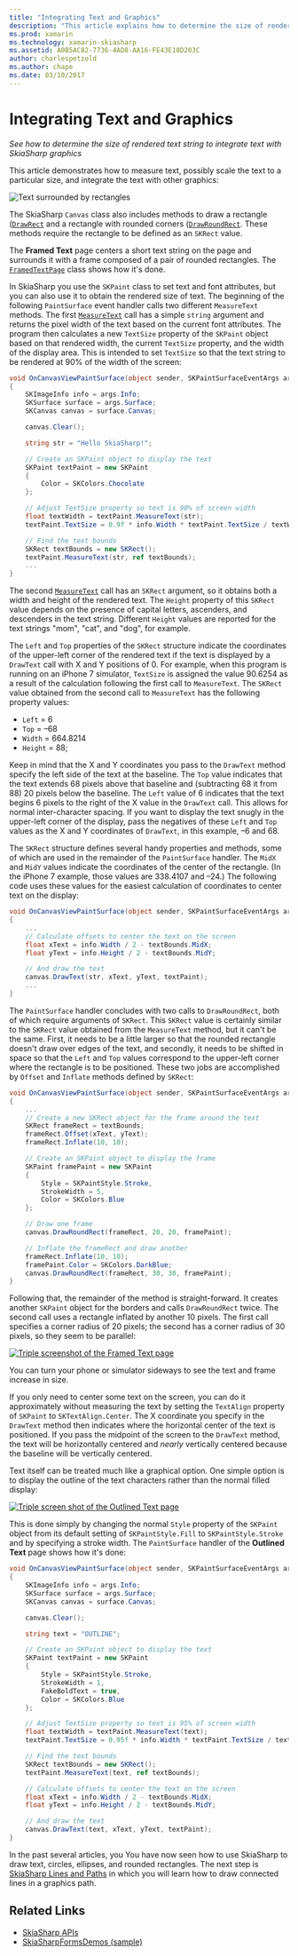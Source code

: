 ```yaml
---
title: "Integrating Text and Graphics"
description: "This article explains how to determine the size of rendered text string to integrate text with SkiaSharp graphics into Xamarin.Forms applications, and demonstrates this with sample code."
ms.prod: xamarin
ms.technology: xamarin-skiasharp
ms.assetid: A0B5AC82-7736-4AD8-AA16-FE43E18D203C
author: charlespetzold
ms.author: chape
ms.date: 03/10/2017
---
```


# Integrating Text and Graphics

_See how to determine the size of rendered text string to integrate text with SkiaSharp graphics_

This article demonstrates how to measure text, possibly scale the text to a particular size, and integrate the text with other graphics:

![](text-images/textandgraphicsexample.png "Text surrounded by rectangles")

The SkiaSharp `Canvas` class also includes methods to draw a rectangle ([`DrawRect`](xref:SkiaSharp.SKCanvas.DrawRect(SkiaSharp.SKRect,SkiaSharp.SKPaint)) and a rectangle with rounded corners ([`DrawRoundRect`](xref:SkiaSharp.SKCanvas.DrawRoundRect(SkiaSharp.SKRect,System.Single,System.Single,SkiaSharp.SKPaint)). These methods require the rectangle to be defined as an `SKRect` value.

The **Framed Text** page centers a short text string on the page and surrounds it with a frame composed of a pair of rounded rectangles. The [`FramedTextPage`](https://github.com/xamarin/xamarin-forms-samples/blob/master/SkiaSharpForms/Demos/Demos/SkiaSharpFormsDemos/Basics/FramedTextPage.cs) class shows how it's done.

In SkiaSharp you use the `SKPaint` class to set text and font attributes, but you can also use it to obtain the rendered size of text. The beginning of the following `PaintSurface` event handler calls two different `MeasureText` methods. The first [`MeasureText`](xref:SkiaSharp.SKPaint.MeasureText(System.String)) call has a simple `string` argument and returns the pixel width of the text based on the current font attributes. The program then calculates a new `TextSize` property of the `SKPaint` object based on that rendered width, the current `TextSize` property, and the width of the display area. This is intended to set `TextSize` so that the text string to be rendered at 90% of the width of the screen:

```csharp
void OnCanvasViewPaintSurface(object sender, SKPaintSurfaceEventArgs args)
{
    SKImageInfo info = args.Info;
    SKSurface surface = args.Surface;
    SKCanvas canvas = surface.Canvas;

    canvas.Clear();

    string str = "Hello SkiaSharp!";

    // Create an SKPaint object to display the text
    SKPaint textPaint = new SKPaint
    {
        Color = SKColors.Chocolate
    };

    // Adjust TextSize property so text is 90% of screen width
    float textWidth = textPaint.MeasureText(str);
    textPaint.TextSize = 0.9f * info.Width * textPaint.TextSize / textWidth;

    // Find the text bounds
    SKRect textBounds = new SKRect();
    textPaint.MeasureText(str, ref textBounds);
    ...
}
```

The second [`MeasureText`](xref:SkiaSharp.SKPaint.MeasureText(System.String,SkiaSharp.SKRect@)) call has an `SKRect` argument, so it obtains both a width and height of the rendered text. The `Height` property of this `SKRect` value depends on the presence of capital letters, ascenders, and descenders in the text string. Different `Height` values are reported for the text strings "mom", "cat", and "dog", for example.

The `Left` and `Top` properties of the `SKRect` structure indicate the coordinates of the upper-left corner of the rendered text if the text is displayed by a `DrawText` call with X and Y positions of 0. For example, when this program is running on an iPhone 7 simulator, `TextSize` is assigned the value 90.6254 as a result of the calculation following the first call to `MeasureText`. The `SKRect` value obtained from the second call to `MeasureText` has the following property values:

- `Left` = 6
- `Top` = &ndash;68
- `Width` = 664.8214
- `Height` = 88;

Keep in mind that the X and Y coordinates you pass to the `DrawText` method specify the left side of the text at the baseline. The `Top` value indicates that the text extends 68 pixels above that baseline and (subtracting 68 it from 88) 20 pixels below the baseline. The `Left` value of 6 indicates that the text begins 6 pixels to the right of the X value in the `DrawText` call. This allows for normal inter-character spacing. If you want to display the text snugly in the upper-left corner of the display, pass the negatives of these `Left` and `Top` values as the X and Y coordinates of `DrawText`, in this example, &ndash;6 and 68.

The `SKRect` structure defines several handy properties and methods, some of which are used in the remainder of the `PaintSurface` handler. The `MidX` and `MidY` values indicate the coordinates of the center of the rectangle. (In the iPhone 7 example, those values are 338.4107 and &ndash;24.) The following code uses these values for the easiest calculation of coordinates to center text on the display:

```csharp
void OnCanvasViewPaintSurface(object sender, SKPaintSurfaceEventArgs args)
{
    ...
    // Calculate offsets to center the text on the screen
    float xText = info.Width / 2 - textBounds.MidX;
    float yText = info.Height / 2 - textBounds.MidY;

    // And draw the text
    canvas.DrawText(str, xText, yText, textPaint);
    ...
}
```

The `PaintSurface` handler concludes with two calls to `DrawRoundRect`, both of which require arguments of `SKRect`. This `SKRect` value is certainly similar to the `SKRect` value obtained from the `MeasureText` method, but it can't be the same. First, it needs to be a little larger so that the rounded rectangle doesn't draw over edges of the text, and secondly, it needs to be shifted in space so that the `Left` and `Top` values correspond to the upper-left corner where the rectangle is to be positioned. These two jobs are accomplished by `Offset` and `Inflate` methods defined by `SKRect`:

```csharp
void OnCanvasViewPaintSurface(object sender, SKPaintSurfaceEventArgs args)
{
    ...
    // Create a new SKRect object for the frame around the text
    SKRect frameRect = textBounds;
    frameRect.Offset(xText, yText);
    frameRect.Inflate(10, 10);

    // Create an SKPaint object to display the frame
    SKPaint framePaint = new SKPaint
    {
        Style = SKPaintStyle.Stroke,
        StrokeWidth = 5,
        Color = SKColors.Blue
    };

    // Draw one frame
    canvas.DrawRoundRect(frameRect, 20, 20, framePaint);

    // Inflate the frameRect and draw another
    frameRect.Inflate(10, 10);
    framePaint.Color = SKColors.DarkBlue;
    canvas.DrawRoundRect(frameRect, 30, 30, framePaint);
}
```

Following that, the remainder of the method is straight-forward. It creates another `SKPaint` object for the borders and calls `DrawRoundRect` twice. The second call uses a rectangle inflated by another 10 pixels. The first call specifies a corner radius of 20 pixels; the second has a corner radius of 30 pixels, so they seem to be parallel:

 [![](text-images/framedtext-small.png "Triple screenshot of the Framed Text page")](text-images/framedtext-large.png#lightbox "Triple screenshot of the Framed Text page")

You can turn your phone or simulator sideways to see the text and frame increase in size.

If you only need to center some text on the screen, you can do it approximately without measuring the text by setting the `TextAlign` property of `SKPaint` to `SKTextAlign.Center`. The X coordinate you specify in the `DrawText` method then indicates where the horizontal center of the text is positioned. If you pass the midpoint of the screen to the `DrawText` method, the text will be horizontally centered and *nearly* vertically centered because the baseline will be vertically centered.

Text itself can be treated much like a graphical option. One simple option is to display the outline of the text characters rather than the normal filled display:

[![](text-images/outlinedtext-small.png "Triple screen shot of the Outlined Text page")](text-images/outlinedtext-large.png#lightbox "Triple screen shot of the Outlined Text page")

This is done simply by changing the normal `Style` property of the `SKPaint` object from its default setting of `SKPaintStyle.Fill` to `SKPaintStyle.Stroke` and by specifying a stroke width. The `PaintSurface` handler of the **Outlined Text** page shows how it's done:

```csharp
void OnCanvasViewPaintSurface(object sender, SKPaintSurfaceEventArgs args)
{
    SKImageInfo info = args.Info;
    SKSurface surface = args.Surface;
    SKCanvas canvas = surface.Canvas;

    canvas.Clear();

    string text = "OUTLINE";

    // Create an SKPaint object to display the text
    SKPaint textPaint = new SKPaint
    {
        Style = SKPaintStyle.Stroke,
        StrokeWidth = 1,
        FakeBoldText = true,
        Color = SKColors.Blue
    };

    // Adjust TextSize property so text is 95% of screen width
    float textWidth = textPaint.MeasureText(text);
    textPaint.TextSize = 0.95f * info.Width * textPaint.TextSize / textWidth;

    // Find the text bounds
    SKRect textBounds = new SKRect();
    textPaint.MeasureText(text, ref textBounds);

    // Calculate offsets to center the text on the screen
    float xText = info.Width / 2 - textBounds.MidX;
    float yText = info.Height / 2 - textBounds.MidY;

    // And draw the text
    canvas.DrawText(text, xText, yText, textPaint);
}
```

 In the past several articles, you You have now seen how to use SkiaSharp to draw text, circles, ellipses, and rounded rectangles. The next step is [SkiaSharp Lines and Paths](~/xamarin-forms/user-interface/graphics/skiasharp/paths/paths.md) in which you will learn how to draw connected lines in a graphics path.


## Related Links

- [SkiaSharp APIs](https://docs.microsoft.com/dotnet/api/skiasharp)
- [SkiaSharpFormsDemos (sample)](https://developer.xamarin.com/samples/xamarin-forms/SkiaSharpForms/Demos/)

